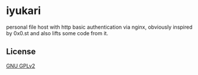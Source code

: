# iyukari

personal file host with http basic authentication via nginx, obviously inspired by 0x0.st and also lifts some code from it.

## License

[GNU GPLv2](https://choosealicense.com/licenses/gpl-2.0/)

